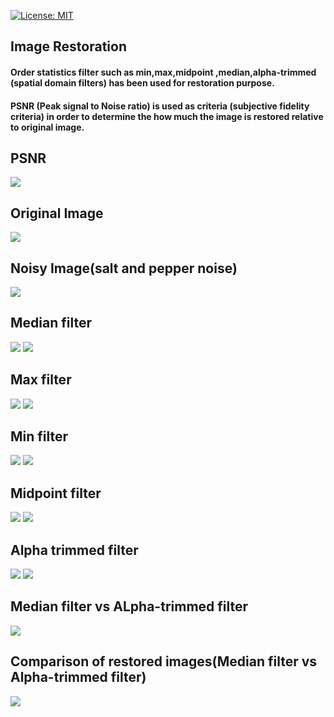 [![License: MIT](https://img.shields.io/badge/License-MIT-yellow.svg)](https://opensource.org/licenses/MIT)
<h2>Image Restoration</h2>
<h4>Order statistics filter such as min,max,midpoint ,median,alpha-trimmed (spatial domain filters) has been used for restoration purpose.</h4>
<h4>PSNR (Peak signal to Noise ratio) is used as criteria (subjective fidelity criteria) in order to determine the how much the image is restored relative to original image.</h4>
<h2> PSNR</h2>
<img src="image restoration images/result.jpg">
<h2> Original Image</h2>
<img src="image restoration images/original image.jpg">
<h2> Noisy Image(salt and pepper noise)</h2>
<img src="image restoration images/Noisy image.jpg">
<h2>Median filter</h2>
<img src="filter equation/median filter eqn.JPG">
<img src="image restoration images/median filter.jpg">
<h2>Max filter</h2>
<img src="filter equation/max filter eqn.JPG">
<img src="image restoration images/max filter.jpg">
<h2>Min filter</h2>
<img src="filter equation/min filter eqn.JPG">
<img src="image restoration images/min filter.jpg">
<h2>Midpoint filter</h2>
<img src="filter equation/midpoint filter eqn.JPG">
<img src="image restoration images/midpoint filter.jpg">
<h2>Alpha trimmed filter</h2>
<img src="filter equation/alpha-trimmed filter eqn.JPG">
<img src="image restoration images/alpha trimmed filter.jpg">
<h2>Median filter vs ALpha-trimmed filter</h2>
<img src="image restoration images/alpha trimmed result and median result with very noisy image(salt and pepper).jpg">
<h2>Comparison of restored images(Median filter vs Alpha-trimmed filter) </h2>
<img src="image restoration images/iteration result.jpg">
